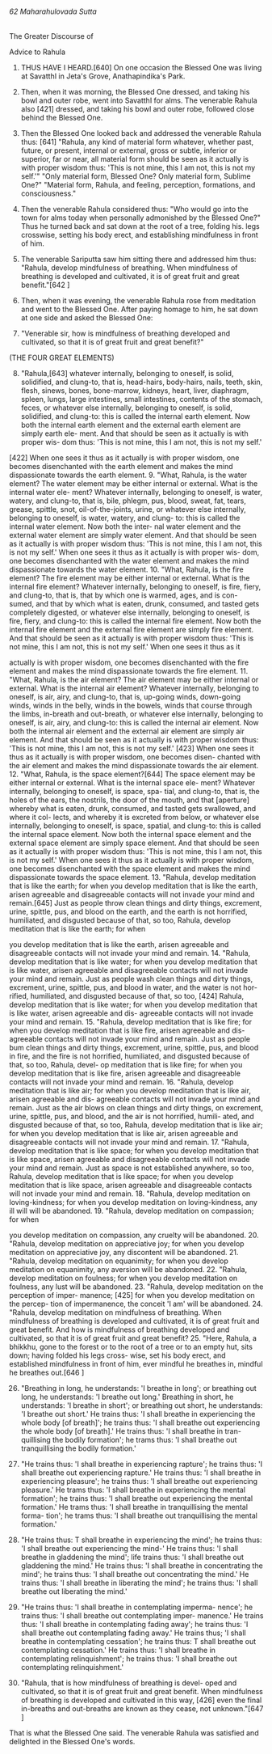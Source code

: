 ###### 62 Maharahulovada Sutta

 The Greater Discourse of

 Advice to Rahula

1. THUS HAVE I HEARD.[640] On one occasion the Blessed One was
living at SavatthI in Jeta's Grove, Anathapindika's Park.
2. Then, when it was morning, the Blessed One dressed, and
taking his bowl and outer robe, went into SavatthI for alms. The
venerable Rahula also [421] dressed, and taking his bowl and
outer robe, followed close behind the Blessed One.
3. Then the Blessed One looked back and addressed the
venerable Rahula thus: [641] "Rahula, any kind of material form
whatever, whether past, future, or present, internal or external,
gross or subtle, inferior or superior, far or near, all material form
should be seen as it actually is with proper wisdom thus: 'This is
not mine, this I am not, this is not my self.'"
"Only material form, Blessed One? Only material form,
Sublime One?"
"Material form, Rahula, and feeling, perception, formations,
and consciousness."
4. Then the venerable Rahula considered thus: "Who would
go into the town for alms today when personally admonished
by the Blessed One?" Thus he turned back and sat down at the
root of a tree, folding his. legs crosswise, setting his body erect,
and establishing mindfulness in front of him.
5. The venerable Sariputta saw him sitting there and
addressed him thus: "Rahula, develop mindfulness of breathing.
When mindfulness of breathing is developed and cultivated, it
is of great fruit and great benefit."[642 ]

6. Then, when it was evening, the venerable Rahula rose from
meditation and went to the Blessed One. After paying homage
to him, he sat down at one side and asked the Blessed One:
7. "Venerable sir, how is mindfulness of breathing developed
and cultivated, so that it is of great fruit and great benefit?"

(THE FOUR GREAT ELEMENTS)

8. "Rahula,[643] whatever internally, belonging to oneself, is solid,
solidified, and clung-to, that is, head-hairs, body-hairs, nails,
teeth, skin, flesh, sinews, bones, bone-marrow, kidneys, heart,
liver, diaphragm, spleen, lungs, large intestines, small intestines,
contents of the stomach, feces, or whatever else internally,
belonging to oneself, is solid, solidified, and clung-to: this is
called the internal earth element. Now both the internal earth
element and the external earth element are simply earth ele-
ment. And that should be seen as it actually is with proper wis-
dom thus: 'This is not mine, this I am not, this is not my self.'

[422] When one sees it thus as it actually is with proper wisdom,
one becomes disenchanted with the earth element and makes
the mind dispassionate towards the earth element.
9. "What, Rahula, is the water element? The water element
may be either internal or external. What is the internal water ele-
ment? Whatever internally, belonging to oneself, is water,
watery, and clung-to, that is, bile, phlegm, pus, blood, sweat, fat,
tears, grease, spittle, snot, oil-of-the-joints, urine, or whatever
else internally, belonging to oneself, is water, watery, and clung-
to: this is called the internal water element. Now both the inter-
nal water element and the external water element are simply
water element. And that should be seen as it actually is with
proper wisdom thus: 'This is not mine, this I am not, this is not
my self.' When one sees it thus as it actually is with proper wis-
dom, one becomes disenchanted with the water element and
makes the mind dispassionate towards the water element.
10. "What, Rahula, is the fire element? The fire element may
be either internal or external. What is the internal fire element?
Whatever internally, belonging to oneself, is fire, fiery, and
clung-to, that is, that by which one is warmed, ages, and is con-
sumed, and that by which what is eaten, drunk, consumed, and
tasted gets completely digested, or whatever else internally,
belonging to oneself, is fire, fiery, and clung-to: this is called the
internal fire element. Now both the internal fire element and the
external fire element are simply fire element. And that should be
seen as it actually is with proper wisdom thus: 'This is not mine,
this I am not, this is not my self.' When one sees it thus as it

actually is with proper wisdom, one becomes disenchanted with
the fire element and makes the mind dispassionate towards the
fire element.
11. "What, Rahula, is the air element? The air element may be
either internal or external. What is the internal air element?
Whatever internally, belonging to oneself, is air, airy, and
clung-to, that is, up-going winds, down-going winds, winds in
the belly, winds in the bowels, winds that course through the
limbs, in-breath and out-breath, or whatever else internally,
belonging to oneself, is air, airy, and clung-to: this is called the
internal air element. Now both the internal air element and the
external air element are simply air element. And that should be
seen as it actually is with proper wisdom thus: 'This is not
mine, this I am not, this is not my self.' [423] When one sees it
thus as it actually is with proper wisdom, one becomes disen-
chanted with the air element and makes the mind dispassionate
towards the air element.
12. "What, Rahula, is the space element?[644] The space element
may be either internal or external. What is the internal space ele-
ment? Whatever internally, belonging to oneself, is space, spa-
tial, and clung-to, that is, the holes of the ears, the nostrils, the
door of the mouth, and that [aperture] whereby what is eaten,
drunk, consumed, and tasted gets swallowed, and where it col-
lects, and whereby it is excreted from below, or whatever else
internally, belonging to oneself, is space, spatial, and clung-to:
this is called the internal space element. Now both the internal
space element and the external space element are simply space
element. And that should be seen as it actually is with proper
wisdom thus: 'This is not mine, this I am not, this is not my self.'
When one sees it thus as it actually is with proper wisdom, one
becomes disenchanted with the space element and makes the
mind dispassionate towards the space element.
13. "Rahula, develop meditation that is like the earth; for when
you develop meditation that is like the earth, arisen agreeable
and disagreeable contacts will not invade your mind and
remain.[645] Just as people throw clean things and dirty things,
excrement, urine, spittle, pus, and blood on the earth, and the
earth is not horrified, humiliated, and disgusted because of that,
so too, Rahula, develop meditation that is like the earth; for when

you develop meditation that is like the earth, arisen agreeable
and disagreeable contacts will not invade your mind and remain.
14. "Rahula, develop meditation that is like water; for when
you develop meditation that is like water, arisen agreeable and
disagreeable contacts will not invade your mind and remain.
Just as people wash clean things and dirty things, excrement,
urine, spittle, pus, and blood in water, and the water is not hor-
rified, humiliated, and disgusted because of that, so too, [424]
Rahula, develop meditation that is like water; for when you
develop meditation that is like water, arisen agreeable and dis-
agreeable contacts will not invade your mind and remain.
15. "Rahula, develop meditation that is like fire; for when you
develop meditation that is like fire, arisen agreeable and dis-
agreeable contacts will not invade your mind and remain. Just
as people bum clean things and dirty things, excrement, urine,
spittle, pus, and blood in fire, and the fire is not horrified,
humiliated, and disgusted because of that, so too, Rahula, devel-
op meditation that is like fire; for when you develop meditation
that is like fire, arisen agreeable and disagreeable contacts will
not invade your mind and remain.
16. "Rahula, develop meditation that is like air; for when you
develop meditation that is like air, arisen agreeable and dis-
agreeable contacts will not invade your mind and remain. Just
as the air blows on clean things and dirty things, on excrement,
urine, spittle, pus, and blood, and the air is not horrified, humili-
ated, and disgusted because of that, so too, Rahula, develop
meditation that is like air; for when you develop meditation that
is like air, arisen agreeable and disagreeable contacts will not
invade your mind and remain.
17. "Rahula, develop meditation that is like space; for when
you develop meditation that is like space, arisen agreeable and
disagreeable contacts will not invade your mind and remain.
Just as space is not established anywhere, so too, Rahula, develop
meditation that is like space; for when you develop meditation
that is like space, arisen agreeable and disagreeable contacts will
not invade your mind and remain.
18. "Rahula, develop meditation on loving-kindness; for when
you develop meditation on loving-kindness, any ill will will be
abandoned.
19. "Rahula, develop meditation on compassion; for when

you develop meditation on compassion, any cruelty will be
abandoned.
20. "Rahula, develop meditation on appreciative joy; for when
you develop meditation on appreciative joy, any discontent will
be abandoned.
21. "Rahula, develop meditation on equanimity; for when
you develop meditation on equanimity, any aversion will be
abandoned.
22. "Rahula, develop meditation on foulness; for when you
develop meditation on foulness, any lust will be abandoned.
23. "Rahula, develop meditation on the perception of imper-
manence; [425] for when you develop meditation on the percep-
tion of impermanence, the conceit 'I am' will be abandoned.
24. "Rahula, develop meditation on mindfulness of breathing.
When mindfulness of breathing is developed and cultivated, it
is of great fruit and great benefit. And how is mindfulness of
breathing developed and cultivated, so that it is of great fruit
and great benefit?
25. "Here, Rahula, a bhikkhu, gone to the forest or to the root of
a tree or to an empty hut, sits down; having folded his legs cross-
wise, set his body erect, and established mindfulness in front of
him, ever mindful he breathes in, mindful he breathes out.[646 ]

26. "Breathing in long, he understands: 'I breathe in long'; or
breathing out long, he understands: 'I breathe out long.'
Breathing in short, he understands: 'I breathe in short'; or
breathing out short, he understands: 'I breathe out short.' He
trains thus: 'I shall breathe in experiencing the whole body [of
breath]'; he trains thus: 'I shall breathe out experiencing the
whole body [of breath].' He trains thus: 'I shall breathe in tran-
quillising the bodily formation'; he trams thus: 'I shall breathe
out tranquillising the bodily formation.'
27. "He trains thus: 'I shall breathe in experiencing rapture';
he trains thus: 'I shall breathe out experiencing rapture.' He
trains thus: 'I shall breathe in experiencing pleasure'; he trains
thus: 'I shall breathe out experiencing pleasure.' He trams thus:
'I shall breathe in experiencing the mental formation'; he trains
thus: 'I shall breathe out experiencing the mental formation.' He
trams thus: 'I shall breathe in tranquillising the mental forma-
tion'; he trams thus: 'I shall breathe out tranquillising the mental
formation.'

28. "He trains thus: T shall breathe in experiencing the mind';
he trains thus: 'I shall breathe out experiencing the mind-' He
trains thus: 'I shall breathe in gladdening the mind'; life trains
thus: 'I shall breathe out gladdening the mind.' He trains thus: 'I
shall breathe in concentrating the mind'; he trains thus: 'I shall
breathe out concentrating the mind.' He trains thus: 'I shall
breathe in liberating the mind'; he trains thus: 'I shall breathe
out liberating the mind.'
29. "He trains thus: 'I shall breathe in contemplating imperma-
nence'; he trains thus: 'I shall breathe out contemplating imper-
manence.' He trains thus: 'I shall breathe in contemplating fading
away'; he trains thus: 'I shall breathe out contemplating fading
away.' He trains thus; 'I shall breathe in contemplating cessation';
he trains thus: T shall breathe out contemplating cessation.' He
trains thus: 'I shall breathe in contemplating relinquishment'; he
trains thus: 'I shall breathe out contemplating relinquishment.'
30. "Rahula, that is how mindfulness of breathing is devel-
oped and cultivated, so that it is of great fruit and great benefit.
When mindfulness of breathing is developed and cultivated in
this way, [426] even the final in-breaths and out-breaths are
known as they cease, not unknown."[647 ]

That is what the Blessed One said. The venerable Rahula was
satisfied and delighted in the Blessed One's words.
